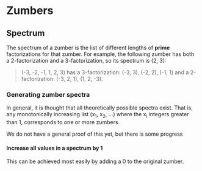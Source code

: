 # Zumbers



## Spectrum
The spectrum of a zumber is the list of different lengths of **prime** factorizations for that zumber. For example,
the following zumber has both a 2-factorization and a 3-factorization, so its spectrum is (2, 3):

> (-3, -2, -1, 1, 2, 3) has a 3-factorization: (-3, 3), (-2, 2), (-1, 1) and a 2-factorization: (-3, 2, 1), (1, 2, -3).


### Generating zumber spectra
In general, it is thought that all theoretically possible spectra exist. That is,
any monotonically increasing list (x<sub>1</sub>, x<sub>2</sub>, ...)
where the x<sub>i</sub> integers greater than 1, corresponds to one or more zumbers.

We do not have a general proof of this yet, but there is some progress

#### Increase all values in a spectrum by 1
This can be achieved most easily by adding a 0 to the original zumber. 

